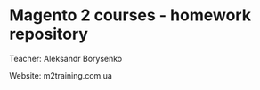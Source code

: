 # Magento 2 courses - homework repository
<p>Teacher: Aleksandr Borysenko</p>
<p>Website: m2training.com.ua</p>

